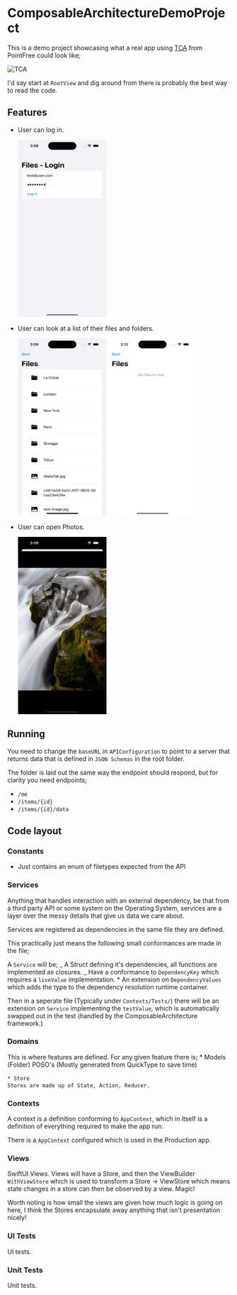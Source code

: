 # ComposableArchitectureDemoProject

This is a demo project showcasing what a real app using [TCA](https://github.com/pointfreeco/swift-composable-architecture) from PointFree could look like;

![TCA](https://github.com/pitt500/OnlineStoreTCA/blob/main/Images/TCA_Architecture.png)

I'd say start at `RootView` and dig around from there is probably the best way to read the code.

## Features

- User can log in.

  <img src="https://github.com/adam-fallon/ComposableArchitectureDemoProject/blob/main/img/login.png" width="200" height="400">

- User can look at a list of their files and folders.

  <img src="https://github.com/adam-fallon/ComposableArchitectureDemoProject/blob/main/img/files.png" width="200" height="400">

    <img src="https://github.com/adam-fallon/ComposableArchitectureDemoProject/blob/main/img/no_files.png" width="200" height="400">

- User can open Photos.

    <img src="https://github.com/adam-fallon/ComposableArchitectureDemoProject/blob/main/img/photo.png" width="200" height="400">

## Running

You need to change the `baseURL` in `APIConfiguration` to point to a server that returns data that is defined in `JSON Schemas` in the root folder.

The folder is laid out the same way the endpoint should respond, but for clarity you need endpoints;

- `/me`
- `/items/{id}`
- `/items/{id}/data`

## Code layout

### Constants

- Just contains an enum of filetypes expected from the API

### Services

Anything that handles interaction with an external dependency, be that from a third party API or some system on the Operating System, services are a layer over the messy details that give us data we care about.

Services are registered as dependencies in the same file they are defined.

This practically just means the following small conformances are made in the file;

A `Service` will be;
_ A Struct defining it's dependencies, all functions are implemented as closures.
_ Have a conformance to `DependencyKey` which requires a `liveValue` implementation. \* An extension on `DependencyValues` which adds the type to the dependency resolution runtime container.

Then in a seperate file (Typically under `Contexts/Tests/`) there will be an extension on `Service` implementing the `testValue`, which is automatically swapped out in the test (handled by the ComposableArchitecture framework.)

### Domains

This is where features are defined. For any given feature there is; \* Models (Folder)
POSO's (Mostly generated from QuickType to save time)

    * Store
    Stores are made up of State, Action, Reducer.

### Contexts

A context is a definition conforming to `AppContext`, which in itself is a definition of everything required to make the app run.

There is a `AppContext` configured which is used in the Production app.

### Views

SwiftUI Views. Views will have a Store, and then the ViewBuilder `WithViewStore` which is used to transform a Store -> ViewStore which means state changes in a store can then be observed by a view. Magic!

Worth noting is how small the views are given how much logic is going on here, I think the Stores encapsulate away anything that isn't presentation nicely!

### UI Tests

UI tests.

### Unit Tests

Unit tests.
